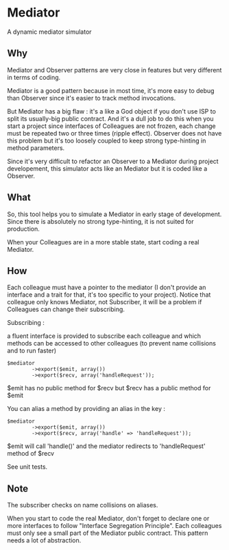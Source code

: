 # Mediator

A dynamic mediator simulator

## Why

Mediator and Observer patterns are very close in features but very different
in terms of coding.

Mediator is a good pattern because in most time, it's more easy to debug
than Observer since it's easier to track method invocations.

But Mediator has a big flaw : it's a like a God object if you don't use ISP to
split its usually-big public contract. And it's a dull job to do this when you
start a project since interfaces of Colleagues are not frozen, each change
must be repeated two or three times (ripple effect). Observer does not have
this problem but it's too loosely coupled to keep strong type-hinting in method
parameters.

Since it's very difficult to refactor an Observer to a Mediator during project 
developement, this simulator acts like an Mediator but it is coded like a Observer.

## What

So, this tool helps you to simulate a Mediator in early stage of development.
Since there is absolutely no strong type-hinting, it is not suited for production.

When your Colleagues are in a more stable state, start coding a real Mediator.

## How

Each colleague must have a pointer to the mediator (I don't provide an interface
and a trait for that, it's too specific to your project). Notice that colleague
only knows Mediator, not Subscriber, it will be a problem if Colleagues can
change their subscribing.

Subscribing :

a fluent interface is provided to subscribe each colleague and which methods
can be accessed to other colleagues (to prevent name collisions and to run faster)

```
$mediator
        ->export($emit, array())
        ->export($recv, array('handleRequest'));
```

$emit has no public method for $recv but $recv has a public method for $emit

You can alias a method by providing an alias in the key :

```
$mediator
        ->export($emit, array())
        ->export($recv, array('handle' => 'handleRequest'));
```

$emit will call 'handle()' and the mediator redirects to 'handleRequest' method of $recv

See unit tests.

## Note

The subscriber checks on name collisions on aliases.

When you start to code the real Mediator, don't forget to declare one or more
interfaces to follow "Interface Segregation Principle". Each colleagues must
only see a small part of the Mediator public contract. This pattern needs a lot
of abstraction.